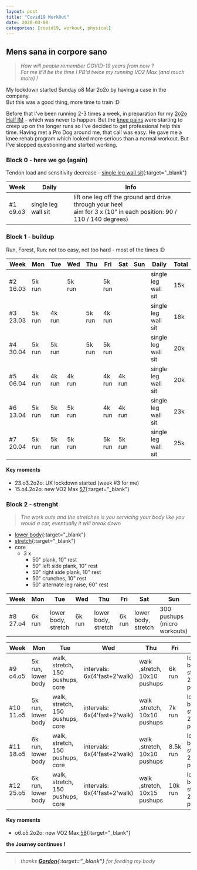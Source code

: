 ```yaml
---
layout: post
title: "Covid19 WorkOut"
date: 2020-03-08
categories: [covid19, workout, physical]
---
```



## Mens sana in corpore sano

> _How will people remember COVID-19 years from now ?_  
> _For me it'll be the time I PB'd twice my running VO2 Max (and much more) !_


My lockdown started Sunday o8 Mar 2o2o by having a case in the company.  
But this was a good thing, more time to train :D

Before that I've been running 2-3 times a week, in preparation for my [2o2o Half IM](/2020/half_im.html) - which was never to happen. But the [knee pains](/2019/03_57_22.html) were starting to creep up on the longer runs so I've decided to get professional help this time. Having met a Pro Dog around me, that call was easy. He gave me a knee rehab program which looked more serious than a normal workout. But I've stopped questioning and started working.


### Block 0 - here we go (again)

Tendon load and sensitivity decrease - [single leg wall sit](/pic/slws.jpeg){:target="_blank"}

| Week | Daily | Info |
|------|-------|------|
| #1 <br/> o9.o3 | single leg wall sit | lift one leg off the ground and drive through your heel<br/>aim for 3 x (10" in each position: 90 / 110 / 140 degrees) |


### Block 1 - buildup

Run, Forest, Run: not too easy, not too hard - most of the times :D

| Week | Mon | Tue | Wed | Thu | Fri | Sat | Sun | Daily | Total |
|------|-----|-----|-----|-----|-----|-----|-----|-------|------|
| #2 <br/> 16.03 | 5k run | | 5k run | | 5k run | | | single leg wall sit | 15k |
| #3 <br/> 23.03 | 5k run | 4k run | | 5k run | 4k run | | | single leg wall sit | 18k |
| #4 <br/> 30.04 | 5k run | 5k run | | 5k run | 5k run | | | single leg wall sit | 20k |
| #5 <br/> 06.04 | 4k run | 4k run | 4k run | | 4k run | 4k run | | single leg wall sit | 20k |
| #6 <br/> 13.04 | 5k run | 5k run | 5k run | | 4k run | 4k run | | single leg wall sit | 23k |
| #7 <br/> 20.04 | 5k run | 5k run | 5k run | | 5k run | 5k run | | single leg wall sit | 25k |

#### Key moments
- 23.o3.2o2o: UK lockdown started (week #3 for me)
- 15.o4.2o2o: new VO2 Max [57](/pic/vo2max-57.jpeg){:target="_blank"}


### Block 2 - strenght

> _The work outs and the stretches is you servicing your body like you would a car, eventually it will break down_

- [lower body](/pic/legs-1.jpeg){:target="_blank"}
- [stretch](/pic/mobility.jpeg){:target="_blank"}
- core
  - 3 x
    - 50" plank, 10" rest
    - 50" left side plank, 10" rest
    - 50" right side plank, 10" rest
    - 50" crunches, 10" rest
    - 50" alternate leg raise, 60" rest

| Week | Mon | Tue | Wed | Thu | Fri | Sat | Sun |
|------|-----|-----|-----|-----|-----|-----|-----|
| #8 <br/> 27.o4 | 6k run | lower body, stretch | 6k run | lower body, stretch | 6k run | lower body, stretch | 300 pushups (micro workouts) | 

| Week | Mon | Tue | Wed | Thu | Fri | Sat | Sun |
|------|-----|-----|-----|-----|-----|-----|-----|
| #9 <br/> o4.o5 | 5k run, lower body | walk, stretch, 150 pushups, core | intervals: 6x(4'fast+2'walk) | walk ,stretch, 10x10 pushups | 6k run | lower body, stretch, 200 pushups | 30' easy run |
| #10 <br/> 11.o5 | 5k run, lower body | walk, stretch, 150 pushups, core | intervals: 6x(4'fast+2'walk) | walk ,stretch, 10x10 pushups | 7k run | lower body, stretch, 200 pushups | 30' easy run |
| #11 <br/> 18.o5 | 6k run, lower body | walk, stretch, 150 pushups, core | intervals: 6x(4'fast+2'walk) | walk ,stretch, 10x10 pushups | 8.5k run | lower body, stretch, 200 pushups | 30' easy run |
| #12 <br/> 25.o5 | 6k run, lower body | walk, stretch, 150 pushups, core | intervals: 6x(4'fast+2'walk) | walk ,stretch, 10x15 pushups | 10k run | lower body, stretch, 200 pushups | 30' easy run |


#### Key moments
- o6.o5.2o2o: new VO2 Max [58](/pic/vo2max-58.jpeg){:target="_blank"}


**the Journey continues !**

---

> _thanks **[Gordon](https://twitter.com/gbrett85){:target="_blank"}** for feeding my body_
